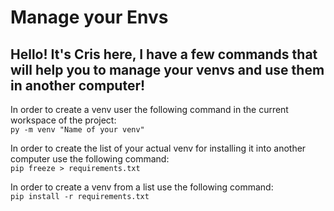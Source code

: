 # Manage your Envs

## Hello! It's Cris here, I have a few commands that will help you to manage your venvs and use them in another computer!

In order to create a venv user the following command in the current workspace of the project:\
    ```
    py -m venv "Name of your venv"
    ```

In order to create the list of your actual venv for installing it into another computer use the following command:\
    ```
    pip freeze > requirements.txt
    ```

In order to create a venv from a list use the following command:\
    ```
    pip install -r requirements.txt
    ```